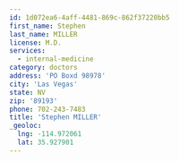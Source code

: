 ```yaml
---
id: 1d072ea6-4aff-4481-869c-862f37220bb5
first_name: Stephen
last_name: MILLER
license: M.D.
services:
  - internal-medicine
category: doctors
address: 'PO Boxd 98978'
city: 'Las Vegas'
state: NV
zip: '89193'
phone: 702-243-7483
title: 'Stephen MILLER'
_geoloc:
  lng: -114.972061
  lat: 35.927901
---
```

